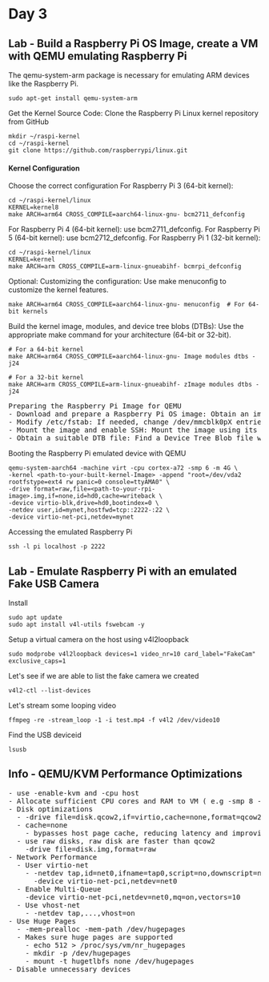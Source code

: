 # Day 3

## Lab - Build a Raspberry Pi OS Image, create a VM with QEMU emulating Raspberry Pi 

The qemu-system-arm package is necessary for emulating ARM devices like the Raspberry Pi.
```
sudo apt-get install qemu-system-arm
```

Get the Kernel Source Code: Clone the Raspberry Pi Linux kernel repository from GitHub
```
mkdir ~/raspi-kernel
cd ~/raspi-kernel
git clone https://github.com/raspberrypi/linux.git
```
#### Kernel Configuration
Choose the correct configuration
For Raspberry Pi 3 (64-bit kernel):
```
cd ~/raspi-kernel/linux
KERNEL=kernel8
make ARCH=arm64 CROSS_COMPILE=aarch64-linux-gnu- bcm2711_defconfig
```

For Raspberry Pi 4 (64-bit kernel): use bcm2711_defconfig.
For Raspberry Pi 5 (64-bit kernel): use bcm2712_defconfig.
For Raspberry Pi 1 (32-bit kernel):
```
cd ~/raspi-kernel/linux
KERNEL=kernel
make ARCH=arm CROSS_COMPILE=arm-linux-gnueabihf- bcmrpi_defconfig
```
Optional: Customizing the configuration: Use make menuconfig to customize the kernel features.
```
make ARCH=arm64 CROSS_COMPILE=aarch64-linux-gnu- menuconfig  # For 64-bit kernels
```

Build the kernel image, modules, and device tree blobs (DTBs): Use the appropriate make command for your architecture (64-bit or 32-bit).
```
# For a 64-bit kernel
make ARCH=arm64 CROSS_COMPILE=aarch64-linux-gnu- Image modules dtbs -j24

# For a 32-bit kernel
make ARCH=arm CROSS_COMPILE=arm-linux-gnueabihf- zImage modules dtbs -j24
```

<pre>
Preparing the Raspberry Pi Image for QEMU
- Download and prepare a Raspberry Pi OS image: Obtain an image from the Raspberry Pi website, unzip it, and rename it.
- Modify /etc/fstab: If needed, change /dev/mmcblk0pX entries to /dev/vdaX for QEMU.
- Mount the image and enable SSH: Mount the image using its partition offset, create an empty ssh file to enable SSH on boot, and optionally set a default user and password. Remember to unmount the image afterward.
- Obtain a suitable DTB file: Find a Device Tree Blob file within the kernel source tree that describes your hardware to the kernel. 
</pre>


Booting the Raspberry Pi emulated device with QEMU
```
qemu-system-aarch64 -machine virt -cpu cortex-a72 -smp 6 -m 4G \
-kernel <path-to-your-built-kernel-Image> -append "root=/dev/vda2 rootfstype=ext4 rw panic=0 console=ttyAMA0" \
-drive format=raw,file=<path-to-your-rpi-image>.img,if=none,id=hd0,cache=writeback \
-device virtio-blk,drive=hd0,bootindex=0 \
-netdev user,id=mynet,hostfwd=tcp::2222-:22 \
-device virtio-net-pci,netdev=mynet
```

Accessing the emulated Raspberry Pi
```
ssh -l pi localhost -p 2222
```

## Lab - Emulate Raspberry Pi with an emulated Fake USB Camera

Install
```
sudo apt update
sudo apt install v4l-utils fswebcam -y
```

Setup a virtual camera on the host using v4l2loopback
```
sudo modprobe v4l2loopback devices=1 video_nr=10 card_label="FakeCam" exclusive_caps=1
```

Let's see if we are able to list the fake camera we created
```
v4l2-ctl --list-devices
```

Let's stream some looping video
```
ffmpeg -re -stream_loop -1 -i test.mp4 -f v4l2 /dev/video10
```

Find the USB deviceid
```
lsusb
```

## Info - QEMU/KVM Performance Optimizations
<pre>
- use -enable-kvm and -cpu host 
- Allocate sufficient CPU cores and RAM to VM ( e.g -smp 8 -m 8192 )
- Disk optimizations
  - -drive file=disk.qcow2,if=virtio,cache=none,format=qcow2
  - cache=none
    - bypasses host page cache, reducing latency and improving consistency
  - use raw disks, raw disk are faster than qcow2
    -drive file=disk.img,format=raw
- Network Performance
  - User virtio-net
    - -netdev tap,id=net0,ifname=tap0,script=no,downscript=no \
      -device virtio-net-pci,netdev=net0
  - Enable Multi-Queue
    -device virtio-net-pci,netdev=net0,mq=on,vectors=10
  - Use vhost-net
    - -netdev tap,...,vhost=on
- Use Huge Pages
  - -mem-prealloc -mem-path /dev/hugepages
  - Makes sure huge pages are supported
    - echo 512 > /proc/sys/vm/nr_hugepages
    - mkdir -p /dev/hugepages
    - mount -t hugetlbfs none /dev/hugepages
- Disable unnecessary devices



</pre>
